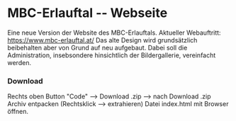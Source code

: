 # MBC-Erlauftal -- Webseite
Eine neue Version der Website des MBC-Erlauftals.
Aktueller Webauftritt: https://www.mbc-erlauftal.at/
Das alte Design wird grundsätzlich beibehalten aber von Grund auf neu aufgebaut. 
Dabei soll die Administration, insebsondere hinsichtlich der Bildergallerie, vereinfacht werden.

### Download
Rechts oben Button "Code" --> Download .zip --> nach Download .zip Archiv entpacken (Rechtsklick --> extrahieren) 
Datei index.html mit Browser öffnen.
